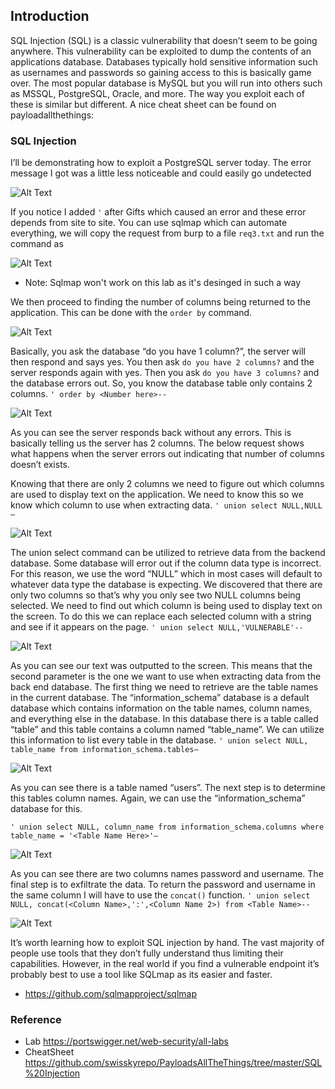 ## Introduction
SQL Injection (SQL) is a classic vulnerability that doesn’t seem to be going anywhere. This vulnerability can be exploited to dump the contents of an applications database. Databases typically hold sensitive information such as usernames and passwords so gaining access to this is basically game over. The most popular database is MySQL but you will run into others such as MSSQL, PostgreSQL, Oracle, and more. The way you exploit each of these is similar but different. A nice cheat sheet can be found on payloadallthethings:

### SQL Injection
I’ll be demonstrating how to exploit a PostgreSQL server today. The error message I got was a little less noticeable and could easily go undetected

![Alt Text](https://i.ibb.co/9nNWfg2/a.png)

If you notice I added ```'``` after Gifts which caused an error and these error depends from site to site. You can use sqlmap which can automate everything, we will copy the request from burp to a file ```req3.txt``` and run the command as

![Alt Text](https://i.ibb.co/nz1c8xW/sqlmap.png)

- Note: Sqlmap won't work on this lab as it's desinged in such a way

We then proceed to finding the number of columns being returned to the application. This can be done with the ```order by``` command.

![Alt Text](https://i.ibb.co/rMpd26G/order.png)

Basically, you ask the database “do you have 1 column?”, the server will then respond and says yes. You then ask ```do you have 2 columns?``` and the server responds again with yes. Then you ask ```do you have 3 columns?``` and the database errors out. So, you know the database table only contains 2 columns.
```' order by <Number here>--```
  
![Alt Text](https://i.ibb.co/Y8LM9VX/map.png)

 
As you can see the server responds back without any errors. This is basically telling us the server has 2 columns. The below request shows what happens when the server errors out indicating that number of columns doesn’t exists.
  
Knowing that there are only 2 columns we need to figure out which columns are used to display text on the application. We need to know this so we know which column to use when extracting data.
```' union select NULL,NULL— ```

![Alt Text](https://i.ibb.co/Vw9Rs94/gifts.png)

The union select command can be utilized to retrieve data from the backend database. Some database will error out if the column data type is incorrect. For this reason, we use the word “NULL” which in most cases will default to whatever data type the database is expecting. We discovered that there are only two columns so that’s why you only see two NULL columns being selected.
We need to find out which column is being used to display text on the screen. To do this we can replace each selected column with a string and see if it appears on the page.
```' union select NULL,'VULNERABLE'--```

![Alt Text](https://i.ibb.co/NW7Gmb3/vul.png)


As you can see our text was outputted to the screen. This means that the second parameter is the one we want to use when extracting data from the back end database.
The first thing we need to retrieve are the table names in the current database. The “information_schema” database is a default database which contains information on the table names, column names, and everything else in the database. In this database there is a table called “table” and this table contains a column named “table_name”. We can utilize this information to list every table in the database.
```' union select NULL, table_name from information_schema.tables—```

![Alt Text](https://i.ibb.co/fxjdnHB/sql2.png)

As you can see there is a table named “users”. The next step is to determine this tables column names. Again, we can use the “information_schema” database for this.

```' union select NULL, column_name from information_schema.columns where table_name = '<Table Name Here>'—```

![Alt Text](https://i.ibb.co/9hB2gd1/table.png)

As you can see there are two columns names password and username. The final step is to exfiltrate the data. To return the password and username in the same column I will have to use the ```concat()``` function.
```' union select NULL, concat(<Column Name>,':',<Column Name 2>) from <Table Name>--```

![Alt Text](https://i.ibb.co/Ngq8YT9/ad.png)

It’s worth learning how to exploit SQL injection by hand. The vast majority of people use tools that they don’t fully understand thus limiting their capabilities. However, in the real world if you find a vulnerable endpoint it’s probably best to use a tool like SQLmap as its easier and faster.
-  https://github.com/sqlmapproject/sqlmap


### Reference

- Lab https://portswigger.net/web-security/all-labs
- CheatSheet https://github.com/swisskyrepo/PayloadsAllTheThings/tree/master/SQL%20Injection
